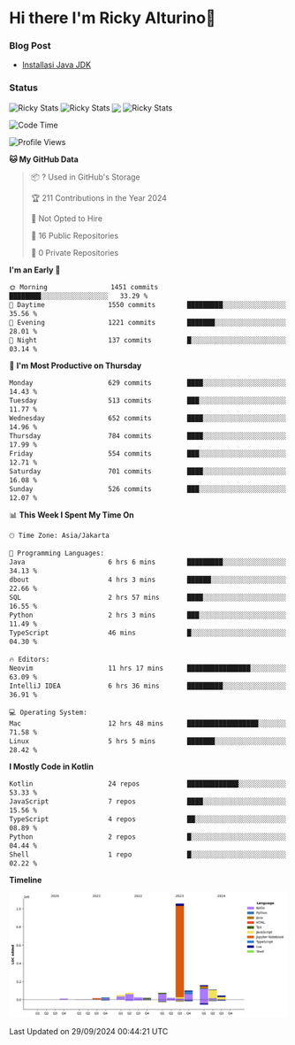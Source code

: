 # Hi there I'm Ricky Alturino👋

### Blog Post

<!-- BLOG-POST-LIST:START -->

- [Installasi Java JDK](https://onirutla.medium.com/installasi-java-jdk-ec701beeb5cb?source=rss-d9d81c918cc9------2)
<!-- BLOG-POST-LIST:END -->

### Status

<img align="center" alt="Ricky Stats" src="https://github-readme-stats.vercel.app/api?username=Alturino&theme=dark&show_icons=true&hide_border=false" />
<img align="center" alt="Ricky Stats" src="https://github-readme-stats.vercel.app/api/top-langs/?username=Alturino&theme=dark&show_icons=true&layout=compact"/>
<img align="center" width="640px" src="https://github-readme-stats.vercel.app/api/wakatime?username=Alturino&layout=compact&hide_border=true&theme=dark">
<img align="center" alt="Ricky Stats" src="https://leetcard.jacoblin.cool/onirutla?border=0&radius=20&ext=activity"/>

<!--START_SECTION:waka-->
![Code Time](http://img.shields.io/badge/Code%20Time-593%20hrs%2048%20mins-blue)

![Profile Views](http://img.shields.io/badge/Profile%20Views-0-blue)

**🐱 My GitHub Data** 

> 📦 ? Used in GitHub's Storage 
 > 
> 🏆 211 Contributions in the Year 2024
 > 
> 🚫 Not Opted to Hire
 > 
> 📜 16 Public Repositories 
 > 
> 🔑 0 Private Repositories 
 > 
**I'm an Early 🐤** 

```text
🌞 Morning                1451 commits        ████████░░░░░░░░░░░░░░░░░   33.29 % 
🌆 Daytime                1550 commits        █████████░░░░░░░░░░░░░░░░   35.56 % 
🌃 Evening                1221 commits        ███████░░░░░░░░░░░░░░░░░░   28.01 % 
🌙 Night                  137 commits         █░░░░░░░░░░░░░░░░░░░░░░░░   03.14 % 
```
📅 **I'm Most Productive on Thursday** 

```text
Monday                   629 commits         ████░░░░░░░░░░░░░░░░░░░░░   14.43 % 
Tuesday                  513 commits         ███░░░░░░░░░░░░░░░░░░░░░░   11.77 % 
Wednesday                652 commits         ████░░░░░░░░░░░░░░░░░░░░░   14.96 % 
Thursday                 784 commits         ████░░░░░░░░░░░░░░░░░░░░░   17.99 % 
Friday                   554 commits         ███░░░░░░░░░░░░░░░░░░░░░░   12.71 % 
Saturday                 701 commits         ████░░░░░░░░░░░░░░░░░░░░░   16.08 % 
Sunday                   526 commits         ███░░░░░░░░░░░░░░░░░░░░░░   12.07 % 
```


📊 **This Week I Spent My Time On** 

```text
🕑︎ Time Zone: Asia/Jakarta

💬 Programming Languages: 
Java                     6 hrs 6 mins        █████████░░░░░░░░░░░░░░░░   34.13 % 
dbout                    4 hrs 3 mins        ██████░░░░░░░░░░░░░░░░░░░   22.66 % 
SQL                      2 hrs 57 mins       ████░░░░░░░░░░░░░░░░░░░░░   16.55 % 
Python                   2 hrs 3 mins        ███░░░░░░░░░░░░░░░░░░░░░░   11.49 % 
TypeScript               46 mins             █░░░░░░░░░░░░░░░░░░░░░░░░   04.30 % 

🔥 Editors: 
Neovim                   11 hrs 17 mins      ████████████████░░░░░░░░░   63.09 % 
IntelliJ IDEA            6 hrs 36 mins       █████████░░░░░░░░░░░░░░░░   36.91 % 

💻 Operating System: 
Mac                      12 hrs 48 mins      ██████████████████░░░░░░░   71.58 % 
Linux                    5 hrs 5 mins        ███████░░░░░░░░░░░░░░░░░░   28.42 % 
```

**I Mostly Code in Kotlin** 

```text
Kotlin                   24 repos            █████████████░░░░░░░░░░░░   53.33 % 
JavaScript               7 repos             ████░░░░░░░░░░░░░░░░░░░░░   15.56 % 
TypeScript               4 repos             ██░░░░░░░░░░░░░░░░░░░░░░░   08.89 % 
Python                   2 repos             █░░░░░░░░░░░░░░░░░░░░░░░░   04.44 % 
Shell                    1 repo              █░░░░░░░░░░░░░░░░░░░░░░░░   02.22 % 
```



**Timeline**

![Lines of Code chart](https://raw.githubusercontent.com/Alturino/Alturino/main/assets/bar_graph.png)


 Last Updated on 29/09/2024 00:44:21 UTC
<!--END_SECTION:waka-->
